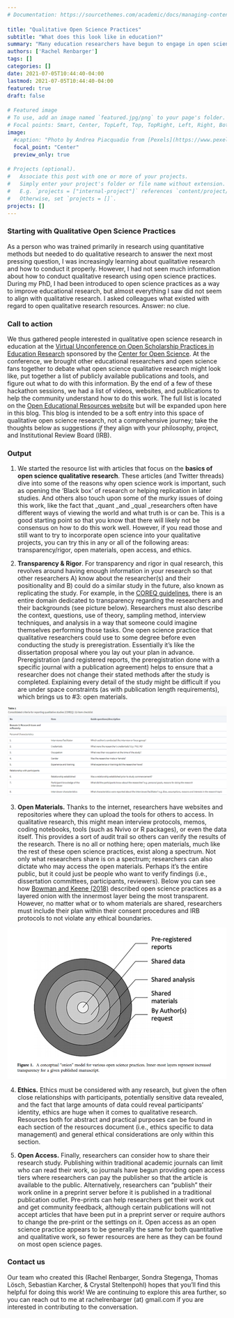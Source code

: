 ```yaml
---
# Documentation: https://sourcethemes.com/academic/docs/managing-content/

title: "Qualitative Open Science Practices"
subtitle: "What does this look like in education?"
summary: "Many education researchers have begun to engage in open science principles, techniques used to improve the replicability and transparency of research studies. However, since much of the advice for open science education research revolves around quantitative articles, we created a resource list for people who want to try one or more open science practices with qualitative research. Resources are included for all aspects of open science, such as making research studies accessible (open access) or pre-registering your study before you even begin. This list is not meant to be exhaustive but as a start for researchers to find practices that work for them and their participants."
authors: ['Rachel Renbarger']
tags: []
categories: []
date: 2021-07-05T10:44:40-04:00
lastmod: 2021-07-05T10:44:40-04:00
featured: true
draft: false

# Featured image
# To use, add an image named `featured.jpg/png` to your page's folder.
# Focal points: Smart, Center, TopLeft, Top, TopRight, Left, Right, BottomLeft, Bottom, BottomRight.
image:
  #caption: "Photo by Andrea Piacquadio from [Pexels](https://www.pexels.com/photo/happy-ethnic-woman-sitting-at-table-with-laptop-3769021/)"
  focal_point: "Center"
  preview_only: true

# Projects (optional).
#   Associate this post with one or more of your projects.
#   Simply enter your project's folder or file name without extension.
#   E.g. `projects = ["internal-project"]` references `content/project/deep-learning/index.md`.
#   Otherwise, set `projects = []`.
projects: []
---
```



### Starting with Qualitative Open Science Practices

As a person who was trained primarily in research using quantitative methods but needed to do qualitative research to answer the next most pressing question, I was increasingly learning about qualitative research and how to conduct it properly. However, I had not seen much information about how to conduct qualitative research using open science practices. During my PhD, I had been introduced to open science practices as a way to improve educational research, but almost everything I saw did not seem to align with qualitative research. I asked colleagues what existed with regard to open qualitative research resources. Answer: no clue. 

### Call to action

We thus gathered people interested in qualitative open science research in education at the [Virtual Unconference on Open Scholarship Practices in Education Research](https://www.cos.io/education-reseach-2021-virtual-unconference#:~:text=February%208%2D9%2C%202021&text=The%20unconference%20included%20engaging%20plenary,detailed%20guidance%20for%20education%20researchers) sponsored by the [Center for Open Science](https://www.cos.io/). At the conference, we brought other educational researchers and open science fans together to debate what open science qualitative research might look like, put together a list of publicly available publications and tools, and figure out what to do with this information. By the end of a few of these hackathon sessions, we had a list of videos, websites, and publications to help the community understand how to do this work. The full list is located on the [Open Educational Resources website](https://www.oercommons.org/courseware/lesson/80058) but will be expanded upon here in this blog. This blog is intended to be a soft entry into this space of qualitative open science research, not a comprehensive journey; take the thoughts below as suggestions _if_ they align with your philosophy, project, and Institutional Review Board (IRB).

### Output

1. We started the resource list with articles that focus on the **basics of open science qualitative research**. These articles (and Twitter threads) dive into some of the reasons why open science work is important, such as opening the ‘Black box’ of research or helping replication in later studies. And others  also touch upon some of the murky issues of doing this work, like the fact that _quant _and _qual _researchers often have different ways of viewing the world and what truth is or can be. This is a good starting point so that you know that there will likely not be consensus on how to do this work well. However, if you read those and still want to try to incorporate open science into your qualitative projects, you can try this in any or all of the following areas: transparency/rigor, open materials, open access, and ethics. 

2. **Transparency & Rigor**. For transparency and rigor in qual research, this revolves around having enough information in your research so that other researchers A) know about the researcher(s) and their positionality and B) could do a similar study in the future, also known as replicating the study. For example, in the [COREQ guidelines](https://academic.oup.com/view-large/27217733), there is an entire domain dedicated to transparency regarding the researchers and their backgrounds (see picture below). Researchers must also describe the context, questions, use of theory, sampling method, interview techniques, and analysis in a way that someone could imagine themselves performing those tasks. One open science practice that qualitative researchers could use to some degree before even conducting the study is preregistration. Essentially it’s like the dissertation proposal where you lay out your plan in advance. Preregistration (and registered reports, the preregistration done with a specific journal with a publication agreement) helps to ensure that a researcher does not change their stated methods after the study is completed. Explaining every detail of the study might be difficult if you are under space constraints (as with publication length requirements), which brings us to #3: open materials.

![Criteria for Reporting Qualitative Studies](Fig1.png "Criteria for Reporting Qualitative Studies")
  

3. **Open Materials.** Thanks to the internet, researchers have websites and repositories where they can upload the tools for others to access. In qualitative research, this might mean interview protocols, memos, coding notebooks, tools (such as Nvivo or R packages), or even the data itself. This provides a sort of audit trail so others can verify the results of the research. There is no all or nothing here; open materials, much like the rest of these open science practices, exist along a spectrum. Not only what researchers share is on a spectrum; researchers can also dictate who may access the open materials. Perhaps it’s the entire public, but it could just be people who want to verify findings (i.e., dissertation committees, participants, reviewers). Below you can see how [Bowman and Keene (2018)](https://www.tandfonline.com/doi/pdf/10.1080/08824096.2018.1513273) described open science practices as a layered onion with the innermost layer being the most transparent. However, no matter what or to whom materials are shared, researchers must include their plan within their consent procedures and IRB protocols to not violate any ethical boundaries. 


![Conceptual Onion of Open Science Practices](Fig2.png "Conceptual Onion of Open Science Practices")

4. **Ethics.** Ethics must be considered with any research, but given the often close relationships with participants, potentially sensitive data revealed, and the fact that large amounts of data could reveal participants’ identity, ethics are huge when it comes to qualitative research. Resources both for abstract and practical purposes can be found in each section of the resources document (i.e., ethics specific to data management) and general ethical considerations are only within this section. 

5. **Open Access.** Finally, researchers can consider how to share their research study. Publishing within traditional academic journals can limit who can read their work, so journals have begun providing open access tiers where researchers can pay the publisher so that the article is available to the public. Alternatively, researchers can “publish” their work online in a preprint server before it is published in a traditional publication outlet. Pre-prints can help researchers get their work out and get community feedback, although certain publications will not accept articles that have been put in a preprint server or require authors to change the pre-print or the settings on it. Open access as an open science practice appears to be generally the same for both quantitative and qualitative work, so fewer resources are here as they can be found on most open science pages.

### Contact us 

Our team who created this (Rachel Renbarger, Sondra Stegenga, Thomas Lösch, Sebastian Karcher, & Crystal Steltenpohl) hopes that you’ll find this helpful for doing this work! We are continuing to explore this area further, so you can reach out to me at rachelrenbarger (at) gmail.com if you are interested in contributing to the conversation.  
